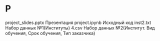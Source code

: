 # P

project_slides.pptx   Презентация 
project.ipynb         Исходный код 
inst2.txt             Набор данных №1(Институты)
4.csv                 Набор данных №2(Институт. Вид обучения, Срок обучения, Тип заказчика)
